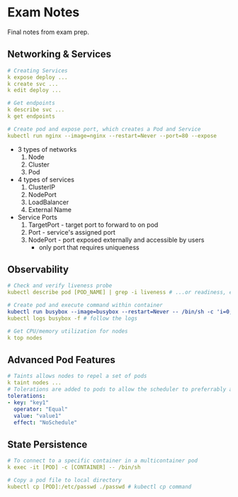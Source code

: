 # Exam Notes
Final notes from exam prep.

## Networking & Services

```yaml
# Creating Services
k expose deploy ...
k create svc ...
k edit deploy ...

# Get endpoints
k describe svc ...
k get endpoints

# Create pod and expose port, which creates a Pod and Service
kubectl run nginx --image=nginx --restart=Never --port=80 --expose
```

- 3 types of networks
  1. Node
  2. Cluster
  3. Pod
- 4 types of services
  1. ClusterIP
  2. NodePort
  3. LoadBalancer
  4. External Name
- Service Ports
  1. TargetPort - target port to forward to on pod
  2. Port - service's assigned port
  3. NodePort - port exposed externally and accessible by users
      - only port that requires uniqueness

## Observability

```yaml
# Check and verify liveness probe
kubectl describe pod [POD_NAME] | grep -i liveness # ...or readiness, etc.

# Create pod and execute command within container
kubectl run busybox --image=busybox --restart=Never -- /bin/sh -c 'i=0; while true; do echo "$i: $(date)"; i=$((i+1)); sleep 1; done'
kubectl logs busybox -f # follow the logs

# Get CPU/memory utilization for nodes
k top nodes
```
## Advanced Pod Features

```yaml
# Taints allows nodes to repel a set of pods
k taint nodes ...
# Tolerations are added to pods to allow the scheduler to preferrably add them to the node with specific taint.
tolerations:
- key: "key1"
  operator: "Equal"
  value: "value1"
  effect: "NoSchedule"
```

## State Persistence

```yaml
# To connect to a specific container in a multicontainer pod
k exec -it [POD] -c [CONTAINER] -- /bin/sh

# Copy a pod file to local directory
kubectl cp [POD]:/etc/passwd ./passwd # kubectl cp command
```
